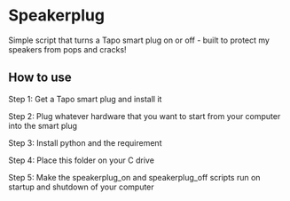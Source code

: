 # Speakerplug


Simple script that turns a Tapo smart plug on or off - built to protect my speakers from pops and cracks!


## How to use


Step 1: Get a Tapo smart plug and install it

Step 2: Plug whatever hardware that you want to start from your computer into the smart plug

Step 3: Install python and the requirement

Step 4: Place this folder on your C drive

Step 5: Make the speakerplug_on and speakerplug_off scripts run on startup and shutdown of your computer
